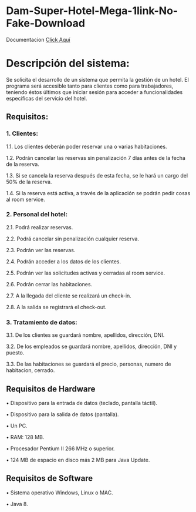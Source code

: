# Dam-Super-Hotel-Mega-1link-No-Fake-Download

Documentacion <a href="https://lokatronao.github.io/Doc-Dam-Super-Hotel-Mega-1link-100-Real-No-Fake-Download/"> Click Aquí</a>

# Descripción del sistema:
Se solicita el desarrollo de un sistema que permita la gestión de un hotel. El programa será accesible tanto para clientes como para trabajadores, teniendo éstos últimos que iniciar sesión para acceder a funcionalidades específicas del servicio del hotel.

## Requisitos:
### 1.	Clientes:
1.1.	Los clientes deberán poder reservar una o varias habitaciones.

1.2.	Podrán cancelar las reservas sin penalización 7 días antes de la fecha de la reserva.

1.3.	Si se cancela la reserva después de esta fecha, se le hará un cargo del 50% de la reserva.

1.4.	Si la reserva está activa, a través de la aplicación se podrán pedir cosas al room service.

### 2.	Personal del hotel: 
2.1.	Podrá realizar reservas.

2.2.	Podrá cancelar sin penalización cualquier reserva.

2.3.	Podrán ver las reservas.

2.4.	Podrán acceder a los datos de los clientes.

2.5.	Podrán ver las solicitudes activas y cerradas al room service.

2.6.	Podrán cerrar las habitaciones.

2.7.	A la llegada del cliente se realizará un check-in.

2.8.	A la salida se registrará el check-out.

### 3.	Tratamiento de datos:
3.1.	De los clientes se guardará nombre, apellidos, dirección, DNI.

3.2.	De los empleados se guardará nombre, apellidos, dirección, DNI y puesto.

3.3.  De las habitaciones se guardará el precio, personas, numero de habitacion, cerrado.

## Requisitos de Hardware

•	Dispositivo para la entrada de datos (teclado, pantalla táctil).

•	Dispositivo para la salida de datos (pantalla).

•	Un PC.

•	RAM: 128 MB.

•	Procesador Pentium II 266 MHz o superior.

•	124 MB de espacio en disco más 2 MB para Java Update.

## Requisitos de Software

•	Sistema operativo Windows, Linux o MAC.

•	Java 8. 

